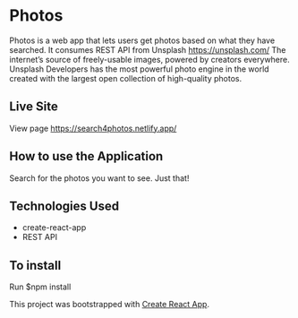 # Photos
Photos is a web app that lets users get photos based on what they have searched. It consumes REST API from Unsplash https://unsplash.com/ The internet’s source of freely-usable images, powered by creators everywhere. Unsplash Developers has the most powerful photo engine in the world created with the largest open collection of high-quality photos.

## Live Site
View page https://search4photos.netlify.app/

## How to use the Application
Search for the photos you want to see. Just that!

## Technologies Used
 - create-react-app
 - REST API

## To install
Run $npm install


This project was bootstrapped with [Create React App](https://github.com/facebook/create-react-app).
